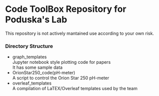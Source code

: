 # Code ToolBox Repository for Poduska's Lab

This repository is not actively mantained use according to your own risk.

### Directory Structure
* graph_templates  
Jupyter notebook style plotting code for papers  
It has some sample data
* OrionStar250_code(pH-meter)   
A script to control the Orion Star 250 pH-meter
* overleaf_templates  
A compilation of LaTEX/Overleaf templates used by the team